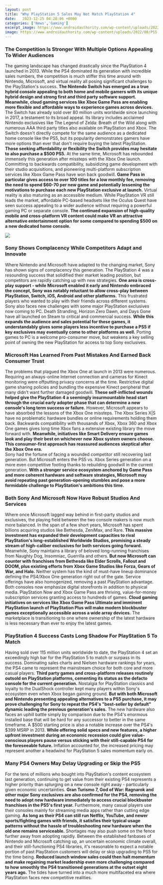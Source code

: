 ```yaml
---
layout: post
title: "Why PlayStation 5 Sales May Not Match PlayStation 4"
date:   2023-12-25 04:28:06 +0000
categories: ['News','Gaming']
excerpt_image: https://www.androidauthority.com/wp-content/uploads/2022/08/PS5-sales-unprecedented-demand.jpg
image: https://www.androidauthority.com/wp-content/uploads/2022/08/PS5-sales-unprecedented-demand.jpg
---
```


### The Competition Is Stronger With Multiple Options Appealing To Wider Audiences
The gaming landscape has changed drastically since the PlayStation 4 launched in 2013. While the PS4 dominated its generation with incredible sales numbers, the competition is much stiffer this time around with Nintendo, Microsoft, and virtual reality all posing significant challenges to the PlayStation's success. **The Nintendo Switch has emerged as a true hybrid console appealing to both home and mobile gamers with its unique hybrid design and strong first and third party software support. Meanwhile, cloud gaming services like Xbox Game Pass are enabling more flexible and affordable ways to experience games across devices.** 
The Switch has already sold over 80 million units worldwide since launching in 2017, a testament to its broad appeal. Its library includes acclaimed Nintendo exclusives like The Legend of Zelda: Breath of the Wild along with numerous AAA third party titles also available on PlayStation and Xbox. The Switch doesn't directly compete for the same audience as a dedicated home console like the PS5, but its popularity demonstrates gamers have more options than ever that don't require buying the latest PlayStation. **Those seeking affordability or flexibility the Switch provides may hesitate to also purchase a $500 PS5.** 
At the same time, Microsoft has rebounded immensely this generation after missteps with the Xbox One launch. Committing to backwards compatibility, subsidizing game development with their studio acquisitions, and pioneering multi-platform subscription services like Xbox Game Pass have won back goodwill. **Game Pass in particular gives access to over 100 titles for a low monthly fee, removing the need to spend $60-70 per new game and potentially lessening the motivations to purchase each new PlayStation exclusive at launch.** 
Virtual reality is also maturing as an accessible medium. While PlayStation VR still leads the market, affordable PC-based headsets like the Oculus Quest have seen success appealing to a wider audience without requiring a powerful gaming PC or separate console. **The continued expansion of high-quality mobile and cross-platform VR content could make VR an attractive alternative entertainment option for some compared to spending $500 on a new dedicated home console.**

![](https://www.androidauthority.com/wp-content/uploads/2022/08/PS5-sales-unprecedented-demand.jpg)
### Sony Shows Complacency While Competitors Adapt and Innovate
Where Nintendo and Microsoft have adapted to the changing market, Sony has shown signs of complacency this generation. The PlayStation 4 was a resounding success that solidified their market leading position, but competitors are rapidly catching up with new strategies. **One area is cross-play support - while Microsoft enabled it early and Nintendo embraced the concept, Sony was notably reluctant to allow cross-play between PlayStation, Switch, iOS, Android and other platforms.** This frustrated players who wanted to play with their friends across different systems. 
Sony also faces new challenges with some major PlayStation exclusives now coming to PC. Death Stranding, Horizon Zero Dawn, and Days Gone have all launched on Steam to critical and commercial success. **While this expands the audience and sales potential for these games, it understandably gives some players less incentive to purchase a PS5 if key exclusives may eventually come to other platforms as well.** Porting games to PC is a welcome pro-consumer move, but weakens a key selling point of owning the new PlayStation for access to top Sony exclusives.
### Microsoft Has Learned From Past Mistakes And Earned Back Consumer Trust 
The problems that plagued the Xbox One at launch in 2013 were numerous. Requiring an always-online Internet connection and cameras for Kinect monitoring were offputting privacy concerns at the time. Restrictive digital game sharing policies and bundling the expensive Kinect peripheral that many didn’t want further damaged goodwill. **These self-inflicted wounds helped give the PlayStation 4 a seemingly insurmountable head start through the crucial early adopter phase that can determine a new console's long term success or failure.**
However, Microsoft appears to have absorbed the lessons of the Xbox One missteps. The Xbox Series X|S have no problematic hardware bundles or online requirements holding them back. Backwards compatibility with thousands of Xbox, Xbox 360 and Xbox One games gives long time Xbox fans a extensive existing library the move forward with. **Meanwhile, initiatives like Smart Delivery ensure games look and play their best on whichever new Xbox system owners choose. This consumer-first approach has reassured audiences skeptical after the Xbox One era.**  
Sony had the fortune of facing a wounded competitor still recovering last generation. But Microsoft enters the PS5 vs. Xbox Series generation on a more even competitive footing thanks to rebuilding goodwill in the current generation. **With a stronger service ecosystem anchored by Game Pass and more coherent hardware and software strategies, Microsoft may avoid repeating past generation-opening stumbles and pose a more formidable challenge to PlayStation's ambitions this time.**
### Both Sony And Microsoft Now Have Robust Studios And Services
Where once Microsoft lagged way behind in first-party studios and exclusives, the playing field between the two console makers is now much more balanced. In the span of a few short years, Microsoft has spent billions acquiring studios like Bethesda, ZeniMax, and Rare. **This massive investment has expanded their development capacities to rival PlayStation's long-established Worldwide Studios, promising a steady stream of high-caliber exclusives for both services going forward.** 
Meanwhile, Sony maintains a library of beloved long-running franchises from Naughty Dog, Insomniac, Guerrilla and others. **But now Microsoft can counter with franchises from Bethesda like Elder Scrolls, Fallout and DOOM, plus existing efforts from Xbox Game Studios like Forza, Gears of War, and Halo.** Neither system has the kind of must-have lineup dominance defining the PS4/Xbox One generation right out of the gate.
Service offerings have also homogenized, removing a past PlayStation advantage. Both consoles now emphasize digital storefronts in addition to physical media. PlayStation Now and Xbox Game Pass are thriving, value-for-money subscription services granting access to hundreds of games. **Cloud gaming initiatives on services like Xbox Game Pass Ultimate and imminent PlayStation launch of PlayStation Plus will make modern blockbuster games exceptionally accessible across a wide array devices.** The marketplace is transitioning to one where ownership of the latest hardware is less necessary than ever to enjoy the latest games.
### PlayStation 4 Success Casts Long Shadow For PlayStation 5 To Match 
Having sold over 115 million units worldwide to date, the PlayStation 4 set an exceedingly high bar for the PlayStation 5 to match or surpass in its success. Dominating sales charts and Nielsen hardware rankings for years, the PS4 came to represent the mainstream choice for both core and more casual players. **Third party games and cross-platform releases routinely outsold on PlayStation platforms, cementing its status as the defacto console for the current generation.**
Nostalgia for PlayStation classics and loyalty to the DualShock controller kept many players within Sony's ecosystem even when Xbox began gaining ground. **But with both Microsoft and Nintendo presenting appealing alternatives to a PS5 purchase, it may prove challenging for Sony to repeat the PS4's "best-seller by default" dynamic leading the previous generation's sales.** The new hardware also faces an uphill battle simply by comparison due to the PS4's enormous installed base that will be hard for any successor to better in the same timeframe. 
A $500 starting price is also a notable increase over the PS4's $399 MSRP in 2013. **While offering solid specs and new features, a higher upfront investment during an economic recession could give value-conscious players pause versus sticking with their still-capable PS4 for the foreseeable future.** Inflation accounted for, the increased pricing may represent another a headwind for PlayStation 5 sales momentum early on.
### Many PS4 Owners May Delay Upgrading or Skip the PS5 
For the tens of millions who bought into PlayStation's content ecosystem last generation, continuing to get value from their existing PS4 represents a higher priority than splurging on a new console right away - particularly given economic uncertainties. **Gran Turismo 7, God of War: Ragnarok and other major Sony exclusives are also confirmed for the PS4, removing the need to adopt new hardware immediately to access crucial blockbuster franchises in the PS5's first year.** 
Furthermore, many casual players use their consoles mainly for streaming media apps rather than cutting edge gaming. **As long as their PS4 can still run Netflix, YouTube, and newer sports/fighting games with friends, it satisfies their typical usage patterns without the hassle of troubleshooting new hardware when the old one remains serviceable.** Shortages may also push some on the fence further away from adopting rapidly.
Between the established fanbases of Nintendo and Microsoft catching up, an uncertain economic climate overall, and their still-functioning PS4 libraries, it's reasonable to expect a notable portion of past PlayStation customers will delay or skip upgrading to PS5 for the time being. **Reduced launch window sales could then halt momentum and make regaining market leadership even more challenging compared to how smoothly the PS4 transitioned generations at the outset eight years ago.** The tides have turned into a much more multifaceted era where PlayStation faces new competitive realities.